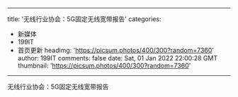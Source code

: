
---
title: '无线行业协会：5G固定无线宽带报告'
categories: 
 - 新媒体
 - 199IT
 - 首页更新
headimg: 'https://picsum.photos/400/300?random=7360'
author: 199IT
comments: false
date: Sat, 01 Jan 2022 22:00:28 GMT
thumbnail: 'https://picsum.photos/400/300?random=7360'
---

<div>   
无线行业协会：5G固定无线宽带报告  
</div>
            